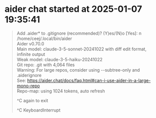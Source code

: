 
# aider chat started at 2025-01-07 19:35:41

> Add .aider* to .gitignore (recommended)? (Y)es/(N)o [Yes]: n  
> /home/ceej/.local/bin/aider  
> Aider v0.70.0  
> Main model: claude-3-5-sonnet-20241022 with diff edit format, infinite output  
> Weak model: claude-3-5-haiku-20241022  
> Git repo: .git with 4,064 files  
> Warning: For large repos, consider using --subtree-only and .aiderignore  
> See: https://aider.chat/docs/faq.html#can-i-use-aider-in-a-large-mono-repo  
> Repo-map: using 1024 tokens, auto refresh  
>  
>  
> ^C again to exit  
>  
>  
> ^C KeyboardInterrupt  
